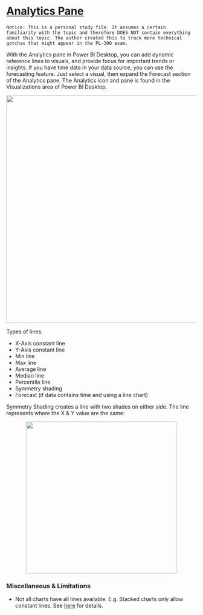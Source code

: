 # [Analytics Pane](https://docs.microsoft.com/en-us/power-bi/transform-model/desktop-analytics-pane)

`Notice: This is a personal study file. It assumes a certain familiarity with the topic and therefore DOES NOT contain everything about this topic. The author created this to track more technical gotchas that might appear in the PL-300 exam.`

With the Analytics pane in Power BI Desktop, you can add dynamic reference lines to visuals, and provide focus for important trends or insights. 
If you have time data in your data source, you can use the forecasting feature. Just select a visual, then expand the Forecast section of the Analytics pane.
The Analytics icon and pane is found in the Visualizations area of Power BI Desktop.

<p align="center"><img src="https://user-images.githubusercontent.com/29554021/156247250-f8cd0703-32c8-48b0-8e58-c8bd7a8393dd.png" width=600/></p>

Types of lines:
- X-Axis constant line
- Y-Axis constant line
- Min line
- Max line
- Average line
- Median line
- Percentile line
- Symmetry shading
- Forecast (if data contains time and using a line chart)

Symmetry Shading creates a line with two shades on either side. The line represents where the X & Y value are the same:
<p align="center"><img src="https://user-images.githubusercontent.com/29554021/156248607-8bf34c8c-db3d-40a5-bcbb-ce22368d216b.png" width=400/></p>


### Miscellaneous & Limitations
- Not all charts have all lines available. E.g. Stacked charts only allow constant lines. See [here](https://docs.microsoft.com/en-us/power-bi/transform-model/desktop-analytics-pane#considerations-and-limitations) for details.



